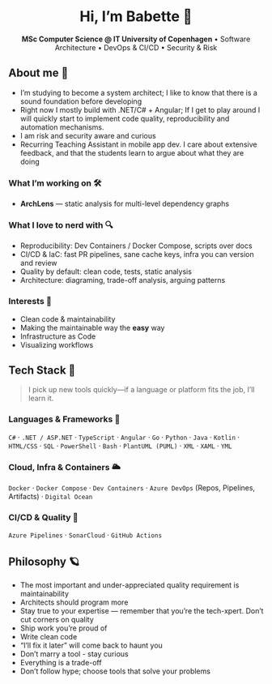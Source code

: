 <!-- Profile header -->
<h1 align="center">Hi, I’m Babette 👋</h1>
<p align="center">
  <b>MSc Computer Science @ IT University of Copenhagen</b> • Software Architecture • DevOps & CI/CD • Security & Risk
</p>

## About me 🧭

- I’m studying to become a system architect; I like to know that there is a sound foundation before developing 
- Right now I mostly build with .NET/C# + Angular; If I get to play around I will quickly start to implement code quality, reproducibility and automation mechanisms.
- I am risk and security aware and curious
- Recurring Teaching Assistant in mobile app dev. I care about extensive feedback, and that the students learn to argue about what they are doing

### What I’m working on 🛠️

- **ArchLens** — static analysis for multi-level dependency graphs

### What I love to nerd with 🔍

- Reproducibility: Dev Containers / Docker Compose, scripts over docs  
- CI/CD & IaC: fast PR pipelines, sane cache keys, infra you can version and review  
- Quality by default: clean code, tests, static analysis  
- Architecture: diagraming, trade-off analysis, arguing patterns

### Interests 🧵

- Clean code & maintainability  
- Making the maintainable way the **easy** way  
- Infrastructure as Code  
- Visualizing workflows

## Tech Stack 🧰

> I pick up new tools quickly—if a language or platform fits the job, I’ll learn it.

### Languages & Frameworks 💬
`C#` · `.NET / ASP.NET` · `TypeScript` · `Angular` · `Go` · `Python` · `Java` · `Kotlin` · `HTML/CSS` · `SQL` · `PowerShell` · `Bash` · `PlantUML (PUML)` · `XML` · `XAML` · `YML`

### Cloud, Infra & Containers 🌥️
`Docker` · `Docker Compose` · `Dev Containers` · `Azure DevOps` (Repos, Pipelines, Artifacts) · `Digital Ocean`

### CI/CD & Quality 🔁
`Azure Pipelines` · `SonarCloud` · `GitHub Actions`

## Philosophy 🪐

- The most important and under-appreciated quality requirement is maintainability
- Architects should program more
- Stay true to your expertise — remember that you’re the tech-xpert. Don’t cut corners on quality
- Ship work you’re proud of
- Write clean code
- “I’ll fix it later” will come back to haunt you
- Don’t marry a tool - stay curious
- Everything is a trade-off
- Don’t follow hype; choose tools that solve your problems
